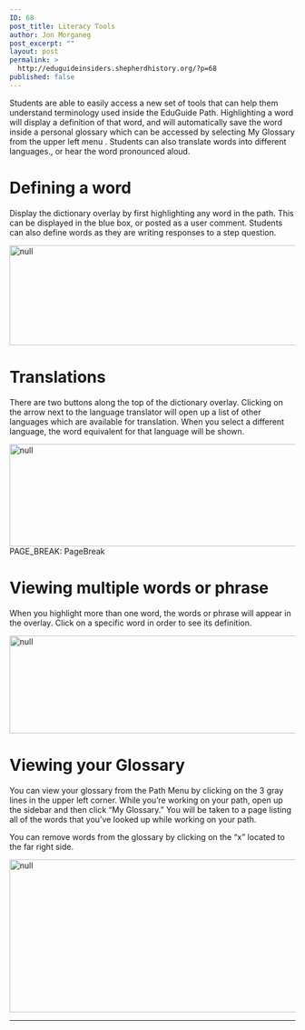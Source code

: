 ```yaml
---
ID: 68
post_title: Literacy Tools
author: Jon Morganeg
post_excerpt: ""
layout: post
permalink: >
  http://eduguideinsiders.shepherdhistory.org/?p=68
published: false
---
```

<p>Students are able to easily access a new set of tools that can help them understand terminology used inside the EduGuide Path. Highlighting a word will display a definition of that word, and will automatically save the word inside a personal glossary which can be accessed by selecting My Glossary from the upper left menu . Students can also translate words into different languages., or hear the word pronounced aloud. </p>
<p></p>
<h1>Defining a word</h1>
<p>Display the dictionary overlay by first highlighting any word in the path. This can be displayed in the blue box, or posted as a user comment. Students can also define words as they are writing responses to a step question.</p>
<p></p>
<p><img src="http://eduguideinsiders.shepherdhistory.org/wp-content/uploads/2017/03/image.png" width="624" height="176" alt="null" title="null"></p>
<h1>Translations</h1>
<p>There are two buttons along the top of the dictionary overlay. Clicking on the arrow next to the language translator will open up a list of other languages which are available for translation. When you select a different language, the word equivalent for that language will be shown.</p>
<p></p>
<p><img src="http://eduguideinsiders.shepherdhistory.org/wp-content/uploads/2017/03/image-1.png" width="624" height="180" alt="null" title="null">PAGE_BREAK: PageBreak</p>
<h1>Viewing multiple words or phrase</h1>
<p></p>
<p>When you highlight more than one word, the words or phrase will appear in the overlay. Click on a specific word in order to see its definition.</p>
<p></p>
<p><img src="http://eduguideinsiders.shepherdhistory.org/wp-content/uploads/2017/03/image-2.png" width="624" height="172" alt="null" title="null"></p>
<p></p>
<h1>Viewing your Glossary</h1>
<p>You can view your glossary from the Path Menu by clicking on the 3 gray lines in the upper left corner. While you’re working on your path, open up the sidebar and then click “My Glossary.” You will be taken to a page listing all of the words that you’ve looked up while working on your path.</p>
<p>You can remove words from the glossary by clicking on the “x” located to the far right side.</p>
<p></p>
<p><img src="http://eduguideinsiders.shepherdhistory.org/wp-content/uploads/2017/03/image-3.png" width="624" height="269" alt="null" title="null"></p>
<p></p>
<p><hr></p>
<p></p>